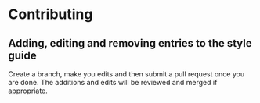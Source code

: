 # Contributing

## Adding, editing and removing entries to the style guide

Create a branch, make you edits and then submit a pull request once you are done. The additions and edits will be reviewed and merged if appropriate.
